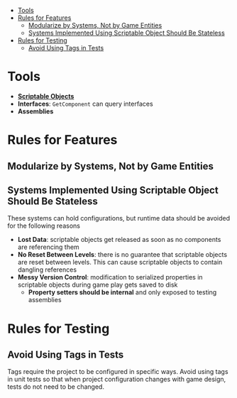 - [Tools](#tools)
- [Rules for Features](#rules-for-features)
  - [Modularize by Systems, Not by Game Entities](#modularize-by-systems-not-by-game-entities)
  - [Systems Implemented Using Scriptable Object Should Be Stateless](#systems-implemented-using-scriptable-object-should-be-stateless)
- [Rules for Testing](#rules-for-testing)
  - [Avoid Using Tags in Tests](#avoid-using-tags-in-tests)

# Tools

- [**Scriptable Objects**](ScriptableObject.md)
- **Interfaces**: `GetComponent` can query interfaces
- **Assemblies**

# Rules for Features

## Modularize by Systems, Not by Game Entities

## Systems Implemented Using Scriptable Object Should Be Stateless

These systems can hold configurations, but runtime data should be avoided for
the following reasons

- **Lost Data**: scriptable objects get released as soon as no components are
  referencing them
- **No Reset Between Levels**: there is no guarantee that scriptable objects are
  reset between levels. This can cause scriptable objects to contain dangling
  references
- **Messy Version Control**: modification to serialized properties in scriptable
  objects during game play gets saved to disk
  - **Property setters should be internal** and only exposed to testing
    assemblies

# Rules for Testing

## Avoid Using Tags in Tests

Tags require the project to be configured in specific ways. Avoid using tags in
unit tests so that when project configuration changes with game design, tests do
not need to be changed.
